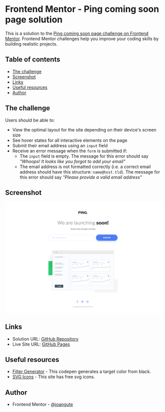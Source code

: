 # Frontend Mentor - Ping coming soon page solution

This is a solution to the [Ping coming soon page challenge on Frontend Mentor](https://www.frontendmentor.io/challenges/ping-single-column-coming-soon-page-5cadd051fec04111f7b848da). Frontend Mentor challenges help you improve your coding skills by building realistic projects. 

## Table of contents

- [The challenge](#the-challenge)
- [Screenshot](#screenshot)
- [Links](#links)
- [Useful resources](#useful-resources)
- [Author](#author)

## The challenge

Users should be able to:

- View the optimal layout for the site depending on their device's screen size
- See hover states for all interactive elements on the page
- Submit their email address using an `input` field
- Receive an error message when the `form` is submitted if:
	- The `input` field is empty. The message for this error should say *"Whoops! It looks like you forgot to add your email"*
	- The email address is not formatted correctly (i.e. a correct email address should have this structure: `name@host.tld`). The message for this error should say *"Please provide a valid email address"*

## Screenshot

![Desktop Screenshot](screenshots/desktop_1440x1024.png)

## Links

- Solution URL: [GitHub Repository](https://github.com/joangute/ping-coming-soon-page/)
- Live Site URL: [GitHub Pages](https://joangute.github.io/ping-coming-soon-page/)

## Useful resources

- [Filter Generator](https://codepen.io/sosuke/pen/Pjoqqp) - This codepen generates a target color from black.
- [SVG Icons](https://www.iconfinder.com/) - This site has free svg icons.

## Author

- Frontend Mentor - [@joangute](https://www.frontendmentor.io/profile/joangute)